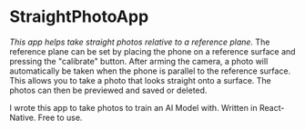 # StraightPhotoApp
*This app helps take straight photos relative to a reference plane.*
The reference plane can be set by placing the phone on a reference surface and pressing the "calibrate" button. 
After arming the camera, a photo will automatically be taken when the phone is parallel to the reference surface. 
This allows you to take a photo that looks straight onto a surface.
The photos can then be previewed and saved or deleted.

I wrote this app to take photos to train an AI Model with. 
Written in React-Native. Free to use.

